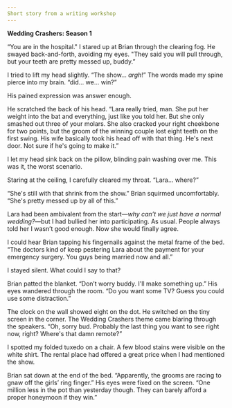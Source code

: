 ```yaml
---
Short story from a writing workshop
---
```


<b>Wedding Crashers: Season 1</b>

“You are in the hospital." I stared up at Brian through the clearing fog. He swayed back-and-forth, avoiding my eyes. 
"They said you will pull through, but your teeth are pretty messed up, buddy.”


I tried to lift my head slightly. “The show… <i>argh</i>!” The words made my spine pierce into my brain. “did… we… win?”

His pained expression was answer enough.

He scratched the back of his head. “Lara really tried, man. She put her weight into the bat and everything, just like you told her. But she only smashed out three of your molars. She also cracked your right cheekbone for two points, but the groom of the winning couple lost eight teeth on the first swing. His wife basically took his head off with that thing. He's next door. Not sure if he's going to make it.”

I let my head sink back on the pillow, blinding pain washing over me. This was it, the worst scenario. 

Staring at the ceiling, I carefully cleared my throat. “Lara… where?”

“She's still with that shrink from the show.” Brian squirmed uncomfortably. “She's pretty messed up by all of this.” 

Lara had been ambivalent from the start—<i>why can’t we just have a normal wedding?</i>—but I had bullied her into participating. As usual. People always told her I wasn’t good enough. Now she would finally agree.

I could hear Brian tapping his fingernails against the metal frame of the bed. “The doctors kind of keep pestering Lara about the payment for your emergency surgery. You guys being married now and all.”

I stayed silent. What could I say to that?

Brian patted the blanket. “Don’t worry buddy. I'll make something up.” His eyes wandered through the room. “Do you want some TV? Guess you could use some distraction.”

The clock on the wall showed eight on the dot. He switched on the tiny screen in the corner. The Wedding Crashers theme came blaring through the speakers. “Oh, sorry bud. Probably the last thing you want to see right now, right? Where's that damn remote?”

I spotted my folded tuxedo on a chair. A few blood stains were visible on the white shirt. The rental place had offered a great price when I had mentioned the show. 

Brian sat down at the end of the bed. “Apparently, the grooms are racing to gnaw off the girls’ ring finger.” His eyes were fixed on the screen. “One million less in the pot than yesterday though. They can barely afford a proper honeymoon if they win.”
